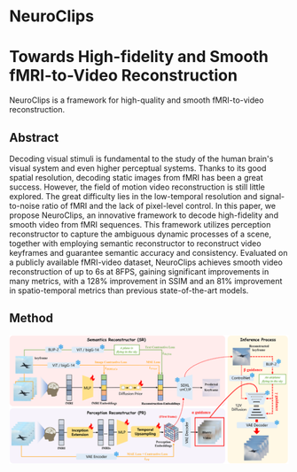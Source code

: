 # NeuroClips
# Towards High-fidelity and Smooth fMRI-to-Video Reconstruction
NeuroClips is a framework for high-quality and smooth fMRI-to-video reconstruction. 
## Abstract
Decoding visual stimuli is fundamental to the study of the human brain's visual system and even higher perceptual systems. Thanks to its good spatial resolution, decoding static images from fMRI has been a great success. However, the field of motion video reconstruction is still little explored. The great difficulty lies in the low-temporal resolution and signal-to-noise ratio of fMRI and the lack of pixel-level control. In this paper, we propose NeuroClips, an innovative framework to decode high-fidelity and smooth video from fMRI sequences. This framework utilizes perception reconstructor to capture the ambiguous dynamic processes of a scene, together with employing semantic reconstructor to reconstruct video keyframes and guarantee semantic accuracy and consistency. Evaluated on a publicly available fMRI-video dataset, NeuroClips achieves smooth video reconstruction of up to 6s at 8FPS, gaining significant improvements in many metrics, with a 128% improvement in SSIM and an 81% improvement in spatio-temporal metrics than previous state-of-the-art models.

## Method
![model](model.png)
